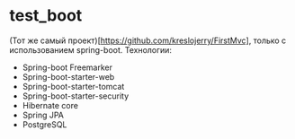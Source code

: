 # test_boot
(Тот же самый проект)[https://github.com/kreslojerry/FirstMvc], только с использованием spring-boot.
Технологии:
+ Spring-boot Freemarker
+ Spring-boot-starter-web
+ Spring-boot-starter-tomcat
+ Spring-boot-starter-security
+ Hibernate core
+ Spring JPA
+ PostgreSQL

